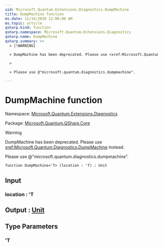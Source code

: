 ```yaml
---
uid: Microsoft.Quantum.Extensions.Diagnostics.DumpMachine
title: DumpMachine function
ms.date: 11/16/2020 12:00:00 AM
ms.topic: article
qsharp.kind: function
qsharp.namespace: Microsoft.Quantum.Extensions.Diagnostics
qsharp.name: DumpMachine
qsharp.summary: >+
  > [!WARNING]

  > DumpMachine has been deprecated. Please use <xref:Microsoft.Quantum.Diagnostics.DumpMachine> instead.

  >

  > Please use @"microsoft.quantum.diagnostics.dumpmachine".

---
```


# DumpMachine function

Namespace: [Microsoft.Quantum.Extensions.Diagnostics](xref:Microsoft.Quantum.Extensions.Diagnostics)

Package: [Microsoft.Quantum.QSharp.Core](https://nuget.org/packages/Microsoft.Quantum.QSharp.Core)


> [!WARNING]
> DumpMachine has been deprecated. Please use <xref:Microsoft.Quantum.Diagnostics.DumpMachine> instead.
>
> Please use @"microsoft.quantum.diagnostics.dumpmachine".



```qsharp
function DumpMachine<'T> (location : 'T) : Unit
```


## Input

### location : 'T





## Output : [Unit](xref:microsoft.quantum.lang-ref.unit)



## Type Parameters

### 'T

